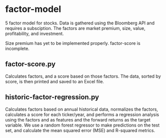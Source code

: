 # factor-model
5 factor model for stocks.
Data is gathered using the Bloomberg API and requires a subsciption.
The factors are market premium, size, value, profitability, and investment.

Size premium has yet to be implemented properly. factor-score is incomplete.

## factor-score.py
Calculates factors, and a score based on those factors. The data, sorted by score, is then printed and saved to an Excel file.

## historic-factor-regression.py
Calculates factors based on annual historical data, normalizes the factors, calculates a score for each ticker/year, and performs a regression analysis using the factors and as features and the forward returns as the target variable. We use a random forest regressor to make predictions on the test set, and calculate the mean squared error (MSE) and R-squared metrics.
